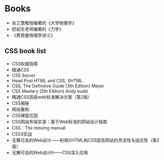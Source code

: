 # Books

* 张三慧教授编著的《大学物理学》
* 舒幼生老师编著的《力学》
* 《费恩曼物理学讲义》

## CSS book list

* CSS权威指南
* 精通CSS
* CSS Secret
* Head First HTML and CSS, XHTML
* CSS, The Definitive Guide (3th Edition) Meyer
* CSS Mastery (2th Edition) Andy budd
* 精通CSS高级web标准解决方案（第2版）
* CSS揭秘
* 网站重构
* CSS禅意花园
* CSS网站布局实录：基于Web标准的网站设计指南
* CSS：The missing manual
* CSS3实战
* 无懈可击的Web设计——利用XHTML和CSS提高网站的灵活性与适应性（第2版）
* 无懈可击的Web设计II——CSS深入应用
